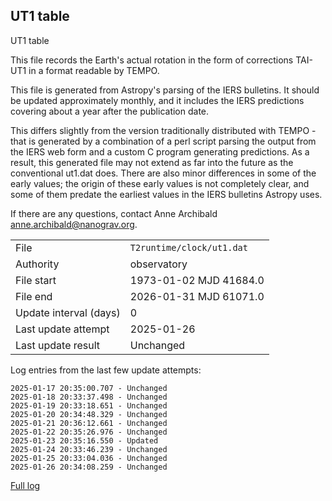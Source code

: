 
## UT1 table

UT1 table

This file records the Earth's actual rotation in the form of
corrections TAI-UT1 in a format readable by TEMPO.

This file is generated from Astropy's parsing of the IERS
bulletins. It should be updated approximately monthly, and it
includes the IERS predictions covering about a year after the
publication date.

This differs slightly from the version traditionally distributed
with TEMPO - that is generated by a combination of a perl script
parsing the output from the IERS web form and a custom C program
generating predictions. As a result, this generated file may not
extend as far into the future as the conventional ut1.dat does.
There are also minor differences in some of the early values; the
origin of these early values is not completely clear, and some of
them predate the earliest values in the IERS bulletins Astropy uses.

If there are any questions, contact Anne Archibald
<anne.archibald@nanograv.org>.

|     |     |
|:--- |:--- |
| File | `T2runtime/clock/ut1.dat` |
| Authority | observatory |
| File start | 1973-01-02 MJD 41684.0 |
| File end | 2026-01-31 MJD 61071.0 |
| Update interval (days) | 0 |
| Last update attempt | 2025-01-26 |
| Last update result | Unchanged |

Log entries from the last few update attempts:
```
2025-01-17 20:35:00.707 - Unchanged
2025-01-18 20:33:37.498 - Unchanged
2025-01-19 20:33:18.651 - Unchanged
2025-01-20 20:34:48.329 - Unchanged
2025-01-21 20:36:12.661 - Unchanged
2025-01-22 20:35:26.976 - Unchanged
2025-01-23 20:35:16.550 - Updated
2025-01-24 20:33:46.239 - Unchanged
2025-01-25 20:33:04.036 - Unchanged
2025-01-26 20:34:08.259 - Unchanged
```
[Full log](https://raw.githubusercontent.com/ipta/pulsar-clock-corrections/main/log/T2runtime/clock/ut1.dat.log)
